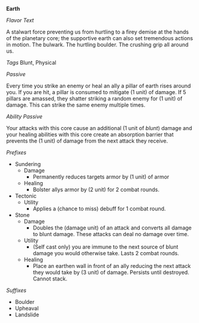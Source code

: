 **Earth**

*Flavor Text*

A stalwart force preventing us from hurtling to a firey demise at the hands of the planetary core; the supportive earth can also set tremendous actions in motion.  The bulwark.  The hurtling boulder.  The crushing grip all around us.

*Tags*
Blunt, Physical

*Passive*

Every time you strike an enemy or heal an ally a pillar of earth rises around you.  If you are hit, a pillar is consumed to mitigate (1 unit) of damage.  If 5 pillars are amassed, they shatter striking a random enemy for (1 unit) of damage.  This can strike the same enemy multiple times.

*Ability Passive*

Your attacks with this core cause an additional (1 unit of *blunt*) damage and your healing abilities with this core create an absorption barrier that prevents the (1 unit) of damage from the next attack they receive.

*Prefixes*
 - Sundering
   - Damage
     - Permanently reduces targets armor by (1 unit) of armor
   - Healing
     - Bolster allys armor by (2 unit) for 2 combat rounds.
 - Tectonic
   - Utility
     - Applies a (chance to miss) debuff for 1 combat round.
 - Stone
   - Damage
     - Doubles the (damage unit) of an attack and converts all damage to blunt damage.  These attacks can deal no damage over time.
   - Utility
     - (Self cast only) you are immune to the next source of blunt damage you would otherwise take.  Lasts 2 combat rounds.
   - Healing
     - Place an earthen wall in front of an ally reducing the next attack they would take by (3 unit) of damage.  Persists until destroyed.  Cannot stack.



*Suffixes*
 - Boulder
 - Upheaval
 - Landslide
